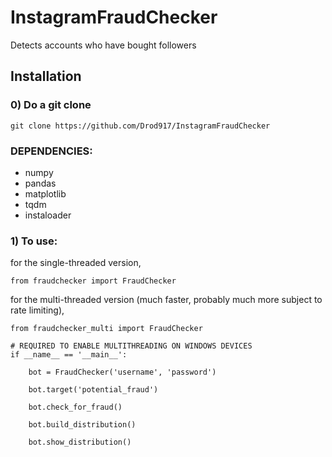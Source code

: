 # InstagramFraudChecker
Detects accounts who have bought followers

## Installation

### 0) Do a git clone
```
git clone https://github.com/Drod917/InstagramFraudChecker
```

### DEPENDENCIES:
* numpy
* pandas
* matplotlib
* tqdm
* instaloader

### 1) To use:
for the single-threaded version,

```
from fraudchecker import FraudChecker
```

for the multi-threaded version (much faster, probably much more subject to rate limiting),

```
from fraudchecker_multi import FraudChecker
```


```
# REQUIRED TO ENABLE MULTITHREADING ON WINDOWS DEVICES
if __name__ == '__main__':

    bot = FraudChecker('username', 'password')

    bot.target('potential_fraud')

    bot.check_for_fraud()

    bot.build_distribution()

    bot.show_distribution()
```
